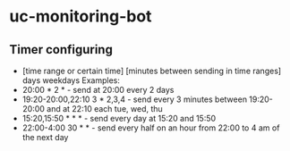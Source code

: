 # uc-monitoring-bot

## Timer configuring

 - [time range or certain time] [minutes between sending in time ranges] days weekdays
 Examples:
 - 20:00 * 2 * - send at 20:00 every 2 days
 - 19:20-20:00,22:10 3 * 2,3,4 - send every 3 minutes between 19:20-20:00 and at 22:10 each tue, wed, thu
 - 15:20,15:50 * * * - send every day at 15:20 and 15:50
 - 22:00-4:00 30 * * - send every half on an hour from 22:00 to 4 am of the next day
